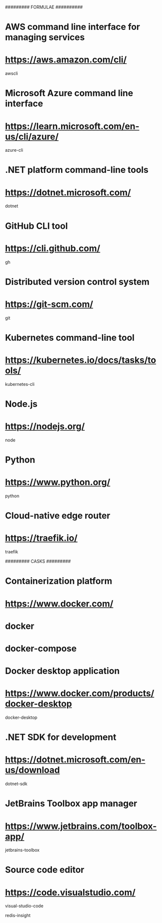 
#########  FORMULAE   ##########


# AWS command line interface for managing services
# https://aws.amazon.com/cli/
awscli

# Microsoft Azure command line interface
# https://learn.microsoft.com/en-us/cli/azure/
azure-cli

# .NET platform command-line tools
# https://dotnet.microsoft.com/
dotnet

# GitHub CLI tool
# https://cli.github.com/
gh

# Distributed version control system
# https://git-scm.com/
git

# Kubernetes command-line tool
# https://kubernetes.io/docs/tasks/tools/
kubernetes-cli

# Node.js
# https://nodejs.org/
node

# Python
# https://www.python.org/
python

# Cloud-native edge router
# https://traefik.io/
traefik


#########   CASKS   #########


# Containerization platform
# https://www.docker.com/
# docker

# docker-compose

# Docker desktop application
# https://www.docker.com/products/docker-desktop
docker-desktop

# .NET SDK for development
# https://dotnet.microsoft.com/en-us/download
dotnet-sdk

# JetBrains Toolbox app manager
# https://www.jetbrains.com/toolbox-app/
jetbrains-toolbox

# Source code editor
# https://code.visualstudio.com/
visual-studio-code

redis-insight

